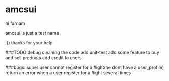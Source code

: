 # amcsui
hi farnam

amcsui is just a test name
 
:))
thanks for your help

###TODO
    debug
    cleaning the code
    add unit-test
    add some feature to buy and sell products
    add credit to users

###bugs:
    super user cannot register for a flight(he dont have a user_profile)
    return an error when a user register for a flight several times
